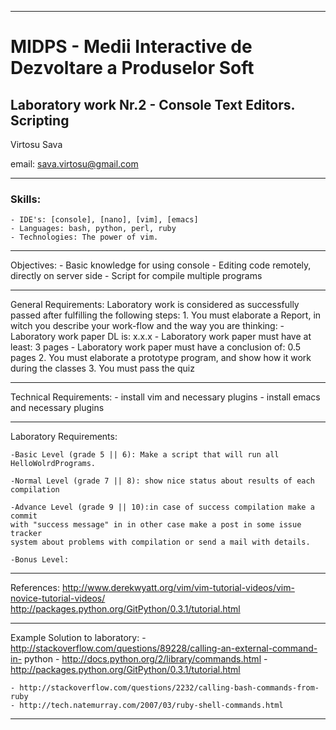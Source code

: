 *******************************************************************************
MIDPS - Medii Interactive de Dezvoltare a Produselor Soft
====
Laboratory work Nr.2 - Console Text Editors. Scripting
----

Virtosu Sava

email: sava.virtosu@gmail.com
*******************************************************************************
### Skills:
	- IDE's: [console], [nano], [vim], [emacs]
	- Languages: bash, python, perl, ruby
	- Technologies: The power of vim.
*******************************************************************************
Objectives: 
	- Basic knowledge for using console 
	- Editing code remotely, directly on server side
	- Script for compile multiple programs
*******************************************************************************
General Requirements:
	Laboratory work is considered as successfully passed after fulfilling the 
	following steps:
		1. You must elaborate a Report, in witch you describe your work-flow 
		and the way you are thinking:
			- Laboratory work paper DL is: x.x.x
			- Laboratory work paper must have at least: 3 pages
			- Laboratory work paper must have a conclusion of: 0.5 pages
		2. You must elaborate a prototype program, and show how it work during
		the classes
		3. You must pass the quiz 
*******************************************************************************
Technical Requirements:
	- install vim and necessary plugins
	- install emacs and necessary plugins
*******************************************************************************
Laboratory Requirements:

	-Basic Level (grade 5 || 6): Make a script that will run all 
	HelloWolrdPrograms.

	-Normal Level (grade 7 || 8): show nice status about results of each 
	compilation

	-Advance Level (grade 9 || 10):in case of success compilation make a commit 
	with "success message" in in other case make a post in some issue tracker 
	system about problems with compilation or send a mail with details.

	-Bonus Level:
*******************************************************************************
References:
http://www.derekwyatt.org/vim/vim-tutorial-videos/vim-novice-tutorial-videos/
http://packages.python.org/GitPython/0.3.1/tutorial.html

*******************************************************************************
Example Solution to laboratory:
	- http://stackoverflow.com/questions/89228/calling-an-external-command-in-
	python
	- http://docs.python.org/2/library/commands.html
	- http://packages.python.org/GitPython/0.3.1/tutorial.html

	- http://stackoverflow.com/questions/2232/calling-bash-commands-from-ruby
	- http://tech.natemurray.com/2007/03/ruby-shell-commands.html

*******************************************************************************